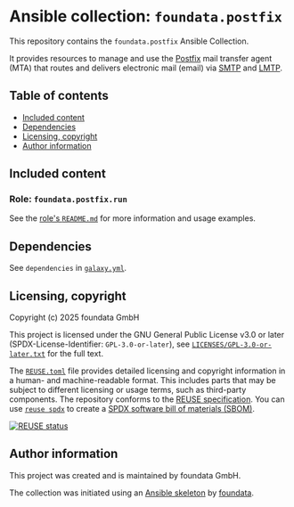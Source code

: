 # Ansible collection: `foundata.postfix`

This repository contains the `foundata.postfix` Ansible Collection.

It provides resources to manage and use the [Postfix](https://www.postfix.org/) mail transfer agent (MTA) that routes and delivers electronic mail (email) via [SMTP](https://en.wikipedia.org/wiki/Simple_Mail_Transfer_Protocol) and [LMTP](https://en.wikipedia.org/wiki/Local_Mail_Transfer_Protocol).



## Table of contents<a id="toc"></a>

- [Included content](#content)
- [Dependencies](#dependencies)
- [Licensing, copyright](#licensing-copyright)
- [Author information](#author-information)



## Included content<a id="content"></a>

### Role: `foundata.postfix.run`

See the [role's `README.md`](./roles/run/README.md) for more information and usage examples.



## Dependencies<a id="dependencies"></a>

See `dependencies` in [`galaxy.yml`](./galaxy.yml).



## Licensing, copyright<a id="licensing-copyright"></a>

<!--REUSE-IgnoreStart-->
Copyright (c) 2025 foundata GmbH

This project is licensed under the GNU General Public License v3.0 or later (SPDX-License-Identifier: `GPL-3.0-or-later`), see [`LICENSES/GPL-3.0-or-later.txt`](LICENSES/GPL-3.0-or-later.txt) for the full text.

The [`REUSE.toml`](REUSE.toml) file provides detailed licensing and copyright information in a human- and machine-readable format. This includes parts that may be subject to different licensing or usage terms, such as third-party components. The repository conforms to the [REUSE specification](https://reuse.software/spec/). You can use [`reuse spdx`](https://reuse.readthedocs.io/en/latest/readme.html#cli) to create a [SPDX software bill of materials (SBOM)](https://en.wikipedia.org/wiki/Software_Package_Data_Exchange).
<!--REUSE-IgnoreEnd-->

[![REUSE status](https://api.reuse.software/badge/github.com/foundata/ansible-collection-postfix)](https://api.reuse.software/info/github.com/foundata/ansible-collection-postfix)



## Author information<a id="author-information"></a>

This project was created and is maintained by foundata GmbH.

The collection was initiated using an [Ansible skeleton](https://github.com/foundata/ansible-skeletons) by [foundata](https://foundata.com/).

